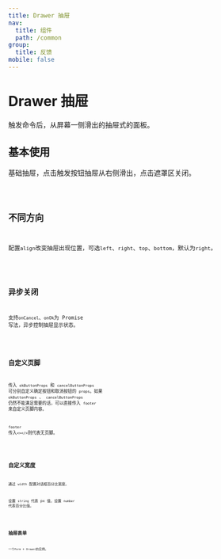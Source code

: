 ```yaml
---
title: Drawer 抽屉
nav:
  title: 组件
  path: /common
group:
  title: 反馈
mobile: false
---
```


# Drawer 抽屉

触发命令后，从屏幕一侧滑出的抽屉式的面板。

## 基本使用

基础抽屉，点击触发按钮抽屉从右侧滑出，点击遮罩区关闭。

<code src="./demos/index1.tsx" />

## 不同方向

配置`align`改变抽屉出现位置，可选`left`、`right`、`top`、`bottom`，默认为`right`。

<code src="./demos/index2.tsx" />

## 异步关闭

支持`onCancel`、`onOk`为 Promise 写法，异步控制抽屉显示状态。

<code src="./demos/index3.tsx" />

## 自定义页脚

传入 `okButtonProps` 和 `cancelButtonProps` 可分别自定义确定按钮和取消按钮的 `props`。如果 `okButtonProps` 、 `cancelButtonProps` 仍然不能满足需要的话，可以直接传入 `footer` 来自定义页脚内容。

`footer` 传入`<></>`则代表无页脚。

<code src="./demos/index4.tsx" />

## 自定义宽度

通过 `width` 配置对话框百分比宽度。

设置 `string` 代表 px 值，设置 `number` 代表百分比值。

<code src="./demos/index5.tsx" />

## 抽屉表单

一个`Form` + `Drawer`的实例。

<code src="./demos/index6.tsx" />

<API />
